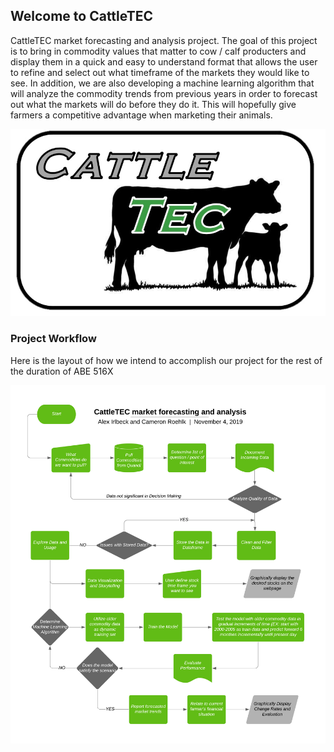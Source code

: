 ## Welcome to CattleTEC
CattleTEC market forecasting and analysis project. The goal of this project is to bring in commodity values that matter to cow / calf producters and display them in a quick and easy to understand format that allows the user to refine and select out what timeframe of the markets they would like to see. In addition, we are also developing a machine learning algorithm that will analyze the commodity trends from previous years in order to forecast out what the markets will do before they do it. This will hopefully give farmers a competitive advantage when marketing their animals.

![CattleTEC-PNG](https://github.com/croehlk/Roehlk-Project-Website/blob/master/CattleTEC-PNG.png "CattleTEC Logo")


### Project Workflow
Here is the layout of how we intend to accomplish our project for the rest of the duration of ABE 516X

![516X-Project](https://github.com/croehlk/Roehlk-Project-Website/blob/master/516X-Project.png "Project Workflow")
